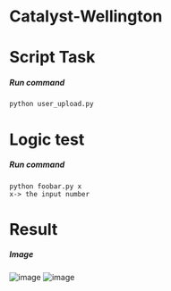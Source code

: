 # Catalyst-Wellington



# Script Task
##### Run command
```
python user_upload.py
```

# Logic test
##### Run command
```
python foobar.py x
x-> the input number
```

# Result
##### Image
![image](https://user-images.githubusercontent.com/5027957/28923533-804b8342-78b2-11e7-9124-5b10b8f81ced.png)
![image](https://user-images.githubusercontent.com/5027957/28923626-c88d7958-78b2-11e7-9aff-fea3bfb2eacf.png)
